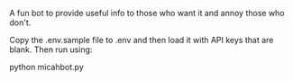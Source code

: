 A fun bot to provide useful info to those who want it and annoy those who don't.

Copy the .env.sample file to .env and then load it with API keys that are blank. Then run using:

python micahbot.py
